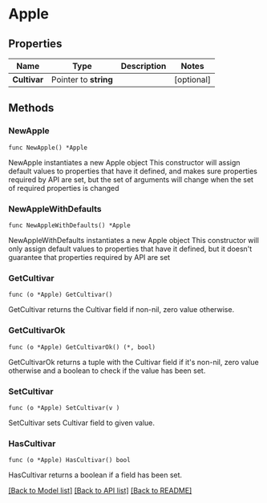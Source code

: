 # Apple

## Properties

Name | Type | Description | Notes
------------ | ------------- | ------------- | -------------
**Cultivar** | Pointer to **string** |  | [optional] 

## Methods

### NewApple

`func NewApple() *Apple`

NewApple instantiates a new Apple object
This constructor will assign default values to properties that have it defined,
and makes sure properties required by API are set, but the set of arguments
will change when the set of required properties is changed

### NewAppleWithDefaults

`func NewAppleWithDefaults() *Apple`

NewAppleWithDefaults instantiates a new Apple object
This constructor will only assign default values to properties that have it defined,
but it doesn't guarantee that properties required by API are set

### GetCultivar

`func (o *Apple) GetCultivar() `

GetCultivar returns the Cultivar field if non-nil, zero value otherwise.

### GetCultivarOk

`func (o *Apple) GetCultivarOk() (*, bool)`

GetCultivarOk returns a tuple with the Cultivar field if it's non-nil, zero value otherwise
and a boolean to check if the value has been set.

### SetCultivar

`func (o *Apple) SetCultivar(v )`

SetCultivar sets Cultivar field to given value.

### HasCultivar

`func (o *Apple) HasCultivar() bool`

HasCultivar returns a boolean if a field has been set.


[[Back to Model list]](../README.md#documentation-for-models) [[Back to API list]](../README.md#documentation-for-api-endpoints) [[Back to README]](../README.md)


